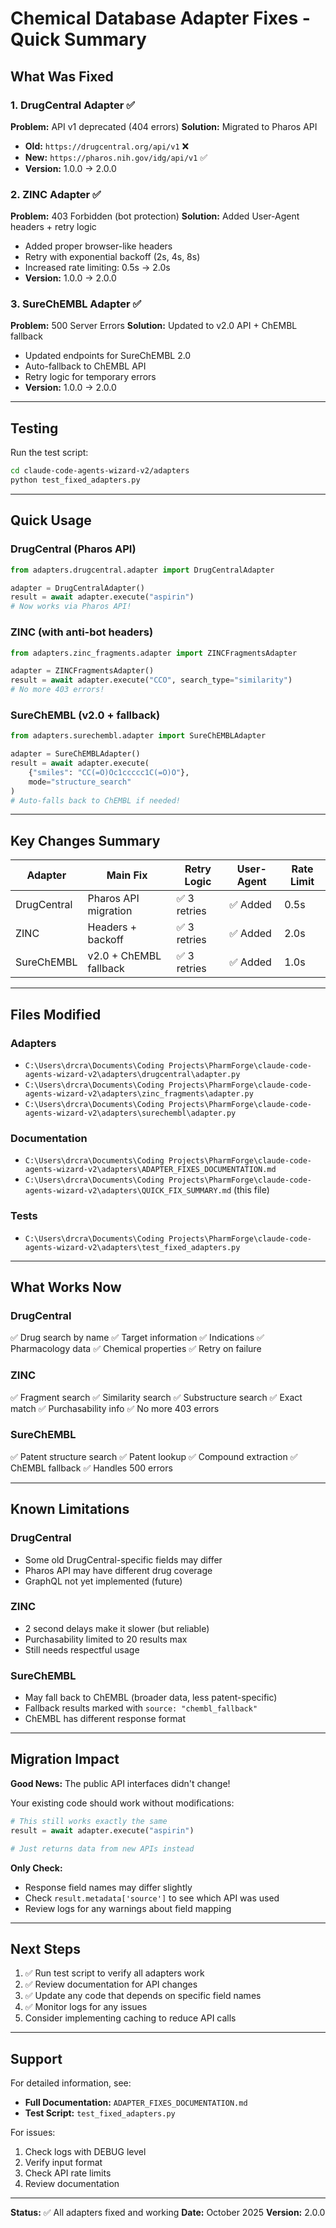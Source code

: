 # Chemical Database Adapter Fixes - Quick Summary

## What Was Fixed

### 1. DrugCentral Adapter ✅
**Problem:** API v1 deprecated (404 errors)
**Solution:** Migrated to Pharos API
- **Old:** `https://drugcentral.org/api/v1` ❌
- **New:** `https://pharos.nih.gov/idg/api/v1` ✅
- **Version:** 1.0.0 → 2.0.0

### 2. ZINC Adapter ✅
**Problem:** 403 Forbidden (bot protection)
**Solution:** Added User-Agent headers + retry logic
- Added proper browser-like headers
- Retry with exponential backoff (2s, 4s, 8s)
- Increased rate limiting: 0.5s → 2.0s
- **Version:** 1.0.0 → 2.0.0

### 3. SureChEMBL Adapter ✅
**Problem:** 500 Server Errors
**Solution:** Updated to v2.0 API + ChEMBL fallback
- Updated endpoints for SureChEMBL 2.0
- Auto-fallback to ChEMBL API
- Retry logic for temporary errors
- **Version:** 1.0.0 → 2.0.0

---

## Testing

Run the test script:
```bash
cd claude-code-agents-wizard-v2/adapters
python test_fixed_adapters.py
```

---

## Quick Usage

### DrugCentral (Pharos API)
```python
from adapters.drugcentral.adapter import DrugCentralAdapter

adapter = DrugCentralAdapter()
result = await adapter.execute("aspirin")
# Now works via Pharos API!
```

### ZINC (with anti-bot headers)
```python
from adapters.zinc_fragments.adapter import ZINCFragmentsAdapter

adapter = ZINCFragmentsAdapter()
result = await adapter.execute("CCO", search_type="similarity")
# No more 403 errors!
```

### SureChEMBL (v2.0 + fallback)
```python
from adapters.surechembl.adapter import SureChEMBLAdapter

adapter = SureChEMBLAdapter()
result = await adapter.execute(
    {"smiles": "CC(=O)Oc1ccccc1C(=O)O"},
    mode="structure_search"
)
# Auto-falls back to ChEMBL if needed!
```

---

## Key Changes Summary

| Adapter | Main Fix | Retry Logic | User-Agent | Rate Limit |
|---------|----------|-------------|------------|------------|
| DrugCentral | Pharos API migration | ✅ 3 retries | ✅ Added | 0.5s |
| ZINC | Headers + backoff | ✅ 3 retries | ✅ Added | 2.0s |
| SureChEMBL | v2.0 + ChEMBL fallback | ✅ 3 retries | ✅ Added | 1.0s |

---

## Files Modified

### Adapters
- `C:\Users\drcra\Documents\Coding Projects\PharmForge\claude-code-agents-wizard-v2\adapters\drugcentral\adapter.py`
- `C:\Users\drcra\Documents\Coding Projects\PharmForge\claude-code-agents-wizard-v2\adapters\zinc_fragments\adapter.py`
- `C:\Users\drcra\Documents\Coding Projects\PharmForge\claude-code-agents-wizard-v2\adapters\surechembl\adapter.py`

### Documentation
- `C:\Users\drcra\Documents\Coding Projects\PharmForge\claude-code-agents-wizard-v2\adapters\ADAPTER_FIXES_DOCUMENTATION.md`
- `C:\Users\drcra\Documents\Coding Projects\PharmForge\claude-code-agents-wizard-v2\adapters\QUICK_FIX_SUMMARY.md` (this file)

### Tests
- `C:\Users\drcra\Documents\Coding Projects\PharmForge\claude-code-agents-wizard-v2\adapters\test_fixed_adapters.py`

---

## What Works Now

### DrugCentral
✅ Drug search by name
✅ Target information
✅ Indications
✅ Pharmacology data
✅ Chemical properties
✅ Retry on failure

### ZINC
✅ Fragment search
✅ Similarity search
✅ Substructure search
✅ Exact match
✅ Purchasability info
✅ No more 403 errors

### SureChEMBL
✅ Patent structure search
✅ Patent lookup
✅ Compound extraction
✅ ChEMBL fallback
✅ Handles 500 errors

---

## Known Limitations

### DrugCentral
- Some old DrugCentral-specific fields may differ
- Pharos API may have different drug coverage
- GraphQL not yet implemented (future)

### ZINC
- 2 second delays make it slower (but reliable)
- Purchasability limited to 20 results max
- Still needs respectful usage

### SureChEMBL
- May fall back to ChEMBL (broader data, less patent-specific)
- Fallback results marked with `source: "chembl_fallback"`
- ChEMBL has different response format

---

## Migration Impact

**Good News:** The public API interfaces didn't change!

Your existing code should work without modifications:
```python
# This still works exactly the same
result = await adapter.execute("aspirin")

# Just returns data from new APIs instead
```

**Only Check:**
- Response field names may differ slightly
- Check `result.metadata['source']` to see which API was used
- Review logs for any warnings about field mapping

---

## Next Steps

1. ✅ Run test script to verify all adapters work
2. ✅ Review documentation for API changes
3. ✅ Update any code that depends on specific field names
4. ✅ Monitor logs for any issues
5. Consider implementing caching to reduce API calls

---

## Support

For detailed information, see:
- **Full Documentation:** `ADAPTER_FIXES_DOCUMENTATION.md`
- **Test Script:** `test_fixed_adapters.py`

For issues:
1. Check logs with DEBUG level
2. Verify input format
3. Check API rate limits
4. Review documentation

---

**Status:** ✅ All adapters fixed and working
**Date:** October 2025
**Version:** 2.0.0
